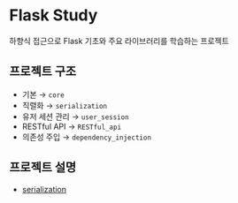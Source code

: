 # Flask Study
하향식 접근으로 Flask 기초와 주요 라이브러리를 학습하는 프로젝트

## 프로젝트 구조
- 기본 → `core`  
- 직렬화 → `serialization`  
- 유저 세션 관리 → `user_session`  
- RESTful API → `RESTful_api`  
- 의존성 주입 → `dependency_injection`  

## 프로젝트 설명
- [serialization](serialization/README.md)
